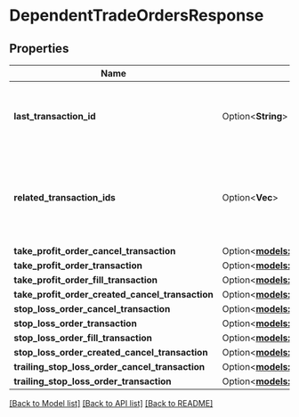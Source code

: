 # DependentTradeOrdersResponse

## Properties

Name | Type | Description | Notes
------------ | ------------- | ------------- | -------------
**last_transaction_id** | Option<**String**> | The ID of the most recent Transaction created for the Account | [optional]
**related_transaction_ids** | Option<**Vec<i32>**> | The IDs of all Transactions that were created while satisfying the request. | [optional]
**take_profit_order_cancel_transaction** | Option<[**models::OrderCancelTransaction**](OrderCancelTransaction.md)> |  | [optional]
**take_profit_order_transaction** | Option<[**models::TakeProfitOrderTransaction**](TakeProfitOrderTransaction.md)> |  | [optional]
**take_profit_order_fill_transaction** | Option<[**models::OrderFillTransaction**](OrderFillTransaction.md)> |  | [optional]
**take_profit_order_created_cancel_transaction** | Option<[**models::OrderCancelTransaction**](OrderCancelTransaction.md)> |  | [optional]
**stop_loss_order_cancel_transaction** | Option<[**models::OrderCancelTransaction**](OrderCancelTransaction.md)> |  | [optional]
**stop_loss_order_transaction** | Option<[**models::StopLossOrderTransaction**](StopLossOrderTransaction.md)> |  | [optional]
**stop_loss_order_fill_transaction** | Option<[**models::OrderFillTransaction**](OrderFillTransaction.md)> |  | [optional]
**stop_loss_order_created_cancel_transaction** | Option<[**models::OrderCancelTransaction**](OrderCancelTransaction.md)> |  | [optional]
**trailing_stop_loss_order_cancel_transaction** | Option<[**models::OrderCancelTransaction**](OrderCancelTransaction.md)> |  | [optional]
**trailing_stop_loss_order_transaction** | Option<[**models::TrailingStopLossOrderTransaction**](TrailingStopLossOrderTransaction.md)> |  | [optional]

[[Back to Model list]](../README.md#documentation-for-models) [[Back to API list]](../README.md#documentation-for-api-endpoints) [[Back to README]](../README.md)


